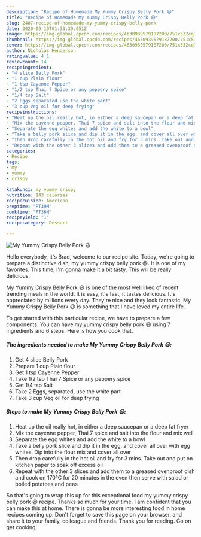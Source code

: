 ```yaml
---
description: "Recipe of Homemade My Yummy Crispy Belly Pork 😃"
title: "Recipe of Homemade My Yummy Crispy Belly Pork 😃"
slug: 2407-recipe-of-homemade-my-yummy-crispy-belly-pork
date: 2020-09-19T01:33:39.051Z
image: https://img-global.cpcdn.com/recipes/4630939579187200/751x532cq70/my-yummy-crispy-belly-pork-😃-recipe-main-photo.jpg
thumbnail: https://img-global.cpcdn.com/recipes/4630939579187200/751x532cq70/my-yummy-crispy-belly-pork-😃-recipe-main-photo.jpg
cover: https://img-global.cpcdn.com/recipes/4630939579187200/751x532cq70/my-yummy-crispy-belly-pork-😃-recipe-main-photo.jpg
author: Nicholas Henderson
ratingvalue: 4.1
reviewcount: 14
recipeingredient:
- "4 slice Belly Pork"
- "1 cup Plain flour"
- "1 tsp Cayenne Pepper"
- "1/2 tsp Thai 7 Spice or any peppery spice"
- "1/4 tsp Salt"
- "2 Eggs separated use the white part"
- "3 cup Veg oil for deep frying"
recipeinstructions:
- "Heat up the oil really hot, in either a deep saucepan or a deep fat fryer"
- "Mix the cayenne pepper, Thai 7 spice and salt into the flour and mix well"
- "Separate the egg whites and add the white to a bowl"
- "Take a belly pork slice and dip it in the egg, and cover all over with egg whites. Dip into the flour mix and cover all over"
- "Then drop carefully in the hot oil and fry for 3 mins. Take out and put on kitchen paper to soak off excess oil"
- "Repeat with the other 3 slices and add them to a greased ovenproof dish and cook on 170°C for 20 minutes in the oven then serve with salad or boiled potatoes and peas"
categories:
- Recipe
tags:
- my
- yummy
- crispy

katakunci: my yummy crispy 
nutrition: 143 calories
recipecuisine: American
preptime: "PT39M"
cooktime: "PT36M"
recipeyield: "1"
recipecategory: Dessert

---
```



![My Yummy Crispy Belly Pork 😃](https://img-global.cpcdn.com/recipes/4630939579187200/751x532cq70/my-yummy-crispy-belly-pork-😃-recipe-main-photo.jpg)

Hello everybody, it's Brad, welcome to our recipe site. Today, we're going to prepare a distinctive dish, my yummy crispy belly pork 😃. It is one of my favorites. This time, I'm gonna make it a bit tasty. This will be really delicious.

My Yummy Crispy Belly Pork 😃 is one of the most well liked of recent trending meals in the world. It is easy, it's fast, it tastes delicious. It's appreciated by millions every day. They're nice and they look fantastic. My Yummy Crispy Belly Pork 😃 is something that I have loved my entire life.




To get started with this particular recipe, we have to prepare a few components. You can have my yummy crispy belly pork 😃 using 7 ingredients and 6 steps. Here is how you cook that.

<!--inarticleads1-->

##### The ingredients needed to make My Yummy Crispy Belly Pork 😃:

1. Get 4 slice Belly Pork
1. Prepare 1 cup Plain flour
1. Get 1 tsp Cayenne Pepper
1. Take 1/2 tsp Thai 7 Spice or any peppery spice
1. Get 1/4 tsp Salt
1. Take 2 Eggs, separated, use the white part
1. Take 3 cup Veg oil for deep frying




<!--inarticleads2-->

##### Steps to make My Yummy Crispy Belly Pork 😃:

1. Heat up the oil really hot, in either a deep saucepan or a deep fat fryer
1. Mix the cayenne pepper, Thai 7 spice and salt into the flour and mix well
1. Separate the egg whites and add the white to a bowl
1. Take a belly pork slice and dip it in the egg, and cover all over with egg whites. Dip into the flour mix and cover all over
1. Then drop carefully in the hot oil and fry for 3 mins. Take out and put on kitchen paper to soak off excess oil
1. Repeat with the other 3 slices and add them to a greased ovenproof dish and cook on 170°C for 20 minutes in the oven then serve with salad or boiled potatoes and peas




So that's going to wrap this up for this exceptional food my yummy crispy belly pork 😃 recipe. Thanks so much for your time. I am confident that you can make this at home. There is gonna be more interesting food in home recipes coming up. Don't forget to save this page on your browser, and share it to your family, colleague and friends. Thank you for reading. Go on get cooking!
